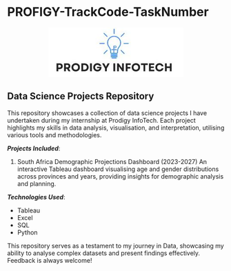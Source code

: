 # PROFIGY-TrackCode-TaskNumber
<p align="center">
<img src="Prodigy.jpg">
</p>

## Data Science Projects Repository

This repository showcases a collection of data science projects I have undertaken during my internship at Prodigy InfoTech. Each project highlights my skills in data analysis, visualisation, and interpretation, utilising various tools and methodologies.

_**Projects Included**_:

1. South Africa Demographic Projections Dashboard (2023-2027)
An interactive Tableau dashboard visualising age and gender distributions across provinces and years, providing insights for demographic analysis and planning.


_**Technologies Used**_:

- Tableau
- Excel
- SQL
- Python


This repository serves as a testament to my journey in Data, showcasing my ability to analyse complex datasets and present findings effectively. Feedback is always welcome!
